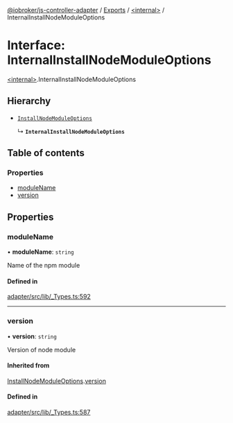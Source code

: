 [@iobroker/js-controller-adapter](../README.md) / [Exports](../modules.md) / [\<internal\>](../modules/internal_.md) / InternalInstallNodeModuleOptions

# Interface: InternalInstallNodeModuleOptions

[\<internal\>](../modules/internal_.md).InternalInstallNodeModuleOptions

## Hierarchy

- [`InstallNodeModuleOptions`](internal_.InstallNodeModuleOptions.md)

  ↳ **`InternalInstallNodeModuleOptions`**

## Table of contents

### Properties

- [moduleName](internal_.InternalInstallNodeModuleOptions.md#modulename)
- [version](internal_.InternalInstallNodeModuleOptions.md#version)

## Properties

### moduleName

• **moduleName**: `string`

Name of the npm module

#### Defined in

[adapter/src/lib/_Types.ts:592](https://github.com/ioBroker/ioBroker.js-controller/blob/31d1cb492/packages/adapter/src/lib/_Types.ts#L592)

___

### version

• **version**: `string`

Version of node module

#### Inherited from

[InstallNodeModuleOptions](internal_.InstallNodeModuleOptions.md).[version](internal_.InstallNodeModuleOptions.md#version)

#### Defined in

[adapter/src/lib/_Types.ts:587](https://github.com/ioBroker/ioBroker.js-controller/blob/31d1cb492/packages/adapter/src/lib/_Types.ts#L587)
